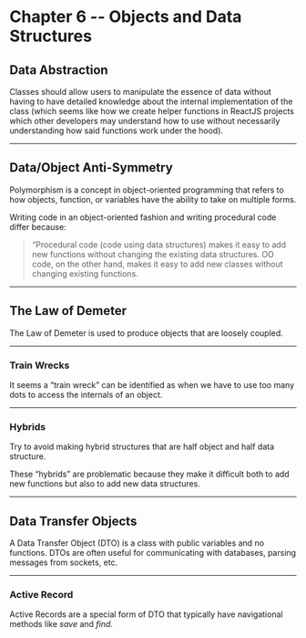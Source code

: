 # Chapter 6 -- Objects and Data Structures

## Data Abstraction

Classes should allow users to manipulate the essence of data without having to have detailed knowledge about the internal implementation of the class (which seems like how we create helper functions in ReactJS projects which other developers may understand how to use without necessarily understanding how said functions work under the hood).

---

## Data/Object Anti-Symmetry

Polymorphism is a concept in object-oriented programming that refers to how objects, function, or variables have the ability to take on multiple forms.

Writing code in an object-oriented fashion and writing procedural code differ because:

> “Procedural code (code using data structures) makes it easy to add new functions without changing the existing data structures. OO code, on the other hand, makes it easy to add new classes without changing existing functions.

---

## The Law of Demeter

The Law of Demeter is used to produce objects that are loosely coupled.

---

### Train Wrecks

It seems a “train wreck” can be identified as when we have to use too many dots to access the internals of an object.

---

### Hybrids

Try to avoid making hybrid structures that are half object and half data structure.

These “hybrids” are problematic because they make it difficult both to add new functions but also to add new data structures.

---

## Data Transfer Objects

A Data Transfer Object (DTO) is a class with public variables and no functions. DTOs are often useful for communicating with databases, parsing messages from sockets, etc.

---

### Active Record

Active Records are a special form of DTO that typically have navigational methods like _save_ and _find_.
